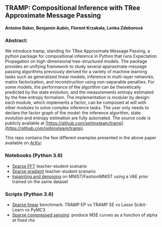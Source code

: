 ## TRAMP: Compositional Inference with TRee Approximate Message Passing
#### Antoine Baker, Benjamin Aubin, Florent Krzakala, Lenka Zdeborová

### Abstract:
We introduce tramp, standing for TRee Approximate Message Passing, a python package for compositional inference in Python that runs Expectation Propagation on high-dimensional tree-structured models. The package provides an unifying framework to study several approximate message passing algorithms previously derived for a variety of machine learning tasks such as generalized linear models, inference in multi-layer networks, matrix factorization, and reconstruction using non-separable penalties. For some models, the performance of the algorithm can be theoretically predicted by the state evolution, and the measurements entropy estimated by the free entropy formalism. The implementation is modular by design: each module, which implements a factor, can be composed at will with other modules to solve complex inference tasks. The user only needs to declare the factor graph of the model: the inference algorithm, state evolution and entropy estimation are fully automated. The source code is publicly available at [https://github.com/sphinxteam/tramp](https://github.com/sphinxteam/tramp).


This repo contains the few different examples presented in the above paper available on [ArXiv]():

### Notebooks (Python 3.6)
- [Sparse FFT](sparse_fft.ipynb) teacher-student scenario
- [Sparse gradient](sparse_gradient.ipynb) teacher-student scenario
- [Inpainting and denoising](inpainting_denoising_VAE.ipynb) on MNIST/FashionMNIST using a VAE prior trained on the same dataset

### Scripts (Python 3.6)
- [Sparse linear](sparse_linear_benchmark.py) benchmark: TRAMP EP vs TRAMP SE vs Lasso Scikit-Learn vs PyMC3
- [Sparse compressed sensing](sparse_compressed_sensing.py): produce MSE curves as a function of alpha at fixed rho
